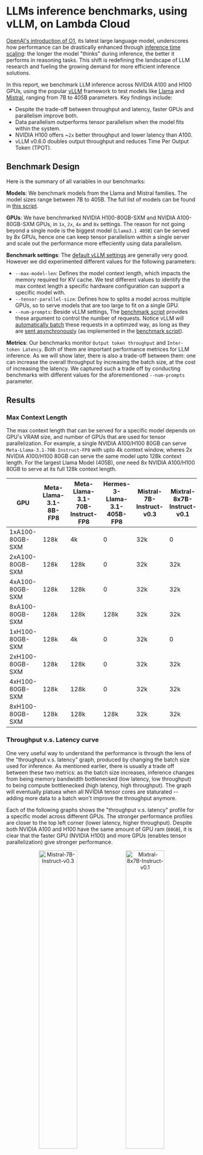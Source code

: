 
# LLMs inference benchmarks, using vLLM, on Lambda Cloud

[OpenAI's introduction of O1](https://openai.com/index/introducing-openai-o1-preview/), its latest large language model, underscores how performance can be drastically enhanced through [inference time scaling](https://openai.com/index/learning-to-reason-with-llms/): the longer the model "thinks" during inference, the better it performs in reasoning tasks. This shift is redefining the landscape of LLM research and fueling the growing demand for more efficient inference solutions.

In this report, we benchmark LLM inference across NVIDIA A100 and H100 GPUs, using the popular [vLLM](https://github.com/vllm-project/vllm) framework to test models like [Llama](https://www.llama.com/) and [Mistral](https://docs.mistral.ai/getting-started/models/), ranging from 7B to 405B parameters. Key findings include:

* Despite the trade-off between throughput and latency, faster GPUs and parallelism improve both.
* Data parallelism outperforms tensor parallelism when the model fits within the system.
* NVIDIA H100 offers ~`2x` better throughput and lower latency than A100.
* vLLM v0.6.0 doubles output throughput and reduces Time Per Output Token (TPOT).

## Benchmark Design

Here is the summary of all variables in our benchmarks:

__Models__: We benchmark models from the Llama and Mistral families. The model sizes range between 7B to 405B. The full list of models can be found in [this script](https://github.com/LambdaLabsML/vllm-benchmark/blob/main/cache_model.py#L3). 

__GPUs__: We have benchmarked NVIDIA H100-80GB-SXM and NVIDIA A100-80GB-SXM GPUs, in `1x`, `2x`, `4x` and `8x` settings. The reason for not going beyond a single node is the biggest model (`Llama3.1 405B`) can be served by 8x GPUs, hence one can keep tensor parallelism within a single server and scale out the performance more effeciently using data parallelism. 

__Benchmark settings__: The [default vLLM settings](https://docs.vllm.ai/en/latest/models/engine_args.html) are generally very good. However we did experimented different values for the following parameters:
* `--max-model-len`: Defines the model context length, which impacts the memory required for KV cache. We test different values to identify the max context length a specific hardware configuration can support a specific model with.
* `--tensor-parallel-size`: Defines how to splits a model across multiple GPUs, so to serve models that are too large to fit on a single GPU.
* `--num-prompts`: Beside vLLM settings, The [benchmark script](https://github.com/vllm-project/vllm/blob/main/benchmarks/benchmark_serving.py) provides these argument to control the number of requests. Notice vLLM will [automatically batch](https://github.com/vllm-project/vllm/issues/1707#issuecomment-1816797973) these requests in a optimzed way, as long as they are [sent asynchronously](https://github.com/vllm-project/vllm/issues/2257#issuecomment-1869400614) (as implemented in the [benchmark script](https://github.com/vllm-project/vllm/blob/main/benchmarks/benchmark_serving.py)).

__Metrics__: Our benchmarks monitor `Output token throughput` and `Inter-token Latency`. Both of them are important performance metrices for LLM inference. As we will show later, there is also a trade-off between them: one can increase the overall throughput by increasing the batch size, at the cost of increasing the latency. We captured such a trade off by conducting benchmarks with different values for the aforementioned `--num-prompts` parameter.


## Results

### Max Context Length

The max context length that can be served for a specific model depends on GPU's VRAM size, and number of GPUs that are used for tensor parallelization. For example, a single NVIDIA A100/H100 80GB can serve `Meta-Llama-3.1-70B-Instruct-FP8` with upto 4k context window, wheres 2x NVIDIA A100/H100 80GB can serve the same model upto 128k context length. For the largest Llama Model (405B), one need 8x NVIDIA A100/H100 80GB to serve at its full 128k context length.

| GPU                | Meta-Llama-3.1-8B-FP8 | Meta-Llama-3.1-70B-Instruct-FP8 | Hermes-3-Llama-3.1-405B-FP8 | Mistral-7B-Instruct-v0.3 | Mixtral-8x7B-Instruct-v0.1 | Mixtral-8x22B-Instruct-v0.1 | Mistral-Nemo-Instruct-2407 | Mistral-Large-Instruct-2407 |
|--------------------|-----------------------|---------------------------------|-----------------------------|---------------------------|----------------------------|-----------------------------|----------------------------|-----------------------------|
| 1xA100-80GB-SXM    | 128k                | 4k                            | 0                           | 32k                     | 0                          | 0                           | 128k                    | 0                           |
| 2xA100-80GB-SXM    | 128k                | 128k                          | 0                           | 32k                     | 32k                      | 0                           | 128k                    | 0                           |
| 4xA100-80GB-SXM    | 128k                | 128k                          | 0                           | 32k                     | 32k                      | 16k                       | 128k                    | 128k                     |
| 8xA100-80GB-SXM    | 128k                | 128k                          | 128k                      | 32k                     | 32k                      | 64k                       | 128k                    | 128k                     |
| 1xH100-80GB-SXM    | 128k                | 4k                            | 0                           | 32k                     | 0                          | 0                           | 128k                    | 0                           |
| 2xH100-80GB-SXM    | 128k                | 128k                          | 0                           | 32k                     | 32k                      | 0                           | 128k                    | 0                           |
| 4xH100-80GB-SXM    | 128k                | 128k                          | 0                           | 32k                     | 32k                      | 16k                       | 128k                    | 128k                     |
| 8xH100-80GB-SXM    | 128k                | 128k                          | 128k                      | 32k                     | 32k                      | 64k                       | 128k                    | 128k                     |


### Throughput v.s. Latency curve
One very useful way to understand the performance is through the lens of the "throughput v.s. latency" graph, produced by changing the batch size used for inference. As mentioned earlier, there is usually a trade off between these two metrics: as the batch size increases, inference changes from being memory bandwidth bottlenecked (low latency, low throughput) to being compute bottlenecked (high latency, high throughput). The graph will eventually platuea when all NVIDIA tensor cores are staturated -- adding more data to a batch won't improve the throughput anymore.

Each of the following graphs shows the "throughput v.s. latency" profile for a specific model across different GPUs. The stronger performance profiles are closer to the top left corner (lower latency, higher throughput). Despite both NVIDIA A100 and H100 have the same amount of GPU ram (`80GB`), it is clear that the faster GPU (NVIDIA H100) and more GPUs (enables tensor parallelization) give stronger performance. 

<p align="center">
  <img src="./renders_v0/Mistral-7B-Instruct-v0.3_len2000.png" alt="Mistral-7B-Instruct-v0.3" width="45%" />
  <img src="./renders_v0/Mixtral-8x7B-Instruct-v0.1_len2000.png" alt="Mixtral-8x7B-Instruct-v0.1" width="45%" />
  <!-- <img src="./renders_v0/Mixtral-8x22B-Instruct-v0.1_len2000.png" alt="Mixtral-8x22B-Instruct-v0.1" width="30%" /> -->
</p>


Similarly, we can plot the "throughput v.s. latency" profile for the same GPU but across different models. It is no surprise that given the same GPU, the profile of smaller models are closer to the top left. And in general serving larger models require more GPUs, as some of the models are missing from the 1x and 2x figures.

<p align="center">
  <img src="./renders_v0/1xH100-80GB-SXM.png" alt="1xH100-80GB-SXM" width="45%" />
  <!-- <img src="./renders_v0/2xH100-80GB-SXM.png" alt="2xH100-80GB-SXM" width="45%" /> -->
  <img src="./renders_v0/8xH100-80GB-SXM.png" alt="8xH100-80GB-SXM" width="45%" />
</p>


### Tensor Parallel v.s. Data Parallel
Which is a better way to scale the performance? Is it better to scale vertically using tensor parallelism, or is it better to scale horizontally with daa parallelism. The former gives you a "beefier" processor by combining the memory and tensor cores from multiple GPUs, at the cost of inter-device communication; while the later keep each GPUs independent so you have a fleet of less powerful devices. 

The following figures illustrate the different characteristics of these two parallelism strategies. To do so, we doubled the number of GPUs and applied either DP to horizontally scale the system, or TP to vertically scale the system. We also double the number of prompts used in the system so to make sure data parallelism could double its throughput while keeping the latency unaffected. Our benchmark showed tensor parallelism runs at lower latencies, while data parallelism runs at higher throughputs. 

<p align="center">
  <img src="./renders/scale_Mistral-7B-Instruct-v0.3_len2000.png" alt="scale_Mistral-7B-Instruct-v0.3_len2000" width="45%" />
  <img src="./renders/scale_Mixtral-8x7B-Instruct-v0.1_len2000.png" alt="scale_Mixtral-8x7B-Instruct-v0.1_len2000" width="45%" />
  <!-- <img src="./renders/scale_Mixtral-8x22B-Instruct-v0.1_len2000.png" alt="scale_Mixtral-8x22B-Instruct-v0.1_len2000" width="30%" /> -->
</p>

In general, scaling inference using data parallelism is often more effective than tensor parallelism, if the model fits within the system. The table below provides some data, showing how `throughput/latency` scales poorly for "overly" tensor parallelized systems: with `--num-prompts` fixed at 320 to ensure a large batch size and fully utilize the compute, the throughputs of tensor parallelism still scale far from linearly, unlike the expected behavior with data parallelism.

|                  | Meta-Llama-3.1-8B-FP8 | Meta-Llama-3.1-70B-Instruct-FP8 | Hermes-3-Llama-3.1-405B-FP8 | Mistral-7B-Instruct-v0.3 | Mixtral-8x7B-Instruct-v0.1 | Mixtral-8x22B-Instruct-v0.1 | Mistral-Nemo-Instruct-2407 | Mistral-Large-Instruct-2407 |
|------------------|----------------------:|--------------------------------:|----------------------------:|-------------------------:|---------------------------:|----------------------------:|----------------------------:|-----------------------------:|
| 1xA100-80GB-SXM  | 1517.54/42.85          | 208.79/58.26                    | N/A                         | 1591.4/56.51             | N/A                        | N/A                         | 1277.85/61.48               | N/A                          |
| 2xA100-80GB-SXM  | 1854.27/38.21          | 662.64/120.32                   | N/A                         | 1861.61/53.52            | 1017.34/67.24              | N/A                         | 1593.97/51.39               | N/A                          |
| 4xA100-80GB-SXM  | 1899.76/40.02          | 956.53/88.25                    | N/A                         | 2228.35/44.66            | 1098.11/56.05              | 715.37/95.54                | 1919.13/44.7                | 642.03/129.96                |
| 8xA100-80GB-SXM  | 1972.26/40.47          | 1162.78/74.12                   | 467.85/180.74               | 2381.43/39.89            | 1289.26/49.91              | 946.22/71.43                | 2035.34/40.7                | 947.56/88.72                 |
| 1xH100-80GB-SXM  | 3400.4/19.75           | 418.92/35.84                    | N/A                         | 3281.19/27.23            | N/A                        | N/A                         | 2414.81/31.16               | N/A                          |
| 2xH100-80GB-SXM  | 3688.64/18.83          | 1727.69/49.33                   | N/A                         | 3758.54/24.26            | 1430.42/38.08              | N/A                         | 3064.06/24.44               | N/A                          |
| 4xH100-80GB-SXM  | 3475.27/20.26          | 2242.99/38.26                   | N/A                         | 4133.32/21.79            | 2102.86/30.36              | 1190.38/51.35               | 3509.24/22.1                | 1301.24/56.42                |
| 8xH100-80GB-SXM  | 3931.83/17.61          | 2572.8/33.71                    | 1230.74/73.54               | 4397.11/21.56            | 2073.9/25.88               | 1558.66/39.25               | 3686.29/22.85               | 1734.19/46.23                |


### Performance v.s. max_model_len
Although the `max_model_len` decides the max context length a system can support a model with, it is interesting that the "throughput v.s. latency" profile doesn't vary by it. As shown in the figure below, there is little difference between the benchmark outcomes of the same system using `max_model_len` range between `2000`  to `128000`. 

<p align="center">
  <img src="./renders/1xH100-80GB-SXM_Meta-Llama-3.1-8B-FP8.png" alt="1xH100-80GB-SXM_Meta-Llama-3.1-8B-FP8" width="45%" />
  <img src="./renders/2xH100-80GB-SXM_Meta-Llama-3.1-70B-Instruct-FP8.png" alt="2xH100-80GB-SXM_Meta-Llama-3.1-70B-Instruct-FP8" width="45%" />
  <!-- <img src="./renders/8xH100-80GB-SXM_Hermes-3-Llama-3.1-405B-FP8.png" alt="8xH100-80GB-SXM_Hermes-3-Llama-3.1-405B-FP8" width="30%" /> -->
</p>


### H100 v.s. A100
The performance gap between NVIDIA H100 80GB SXM and A100 80GB SXM varies from model to model. Overall H100 can deliver around 2x higher throughput and 2x lower latency. As an example, for serving `Mistral-7B-Instruct-v0.3`, `1xH100` delivers 2.06x higher througput and 2.07x lower latency. For serving `Hermes-3-Llama-3.1-405B-FP8`, `8xH100` delivers 2.65x higher throughput and 2.45x lower latency. 


### vLLM v0.5.4 v.s. v0.6.0
This benchmark was conducted with vLLM `v0.5.4`. We observed major improvements with the latest version, `v0.6.0`, particularly in reducing CPU overhead. Our tests confirm that `v0.6.0` more than doubles output throughput and reduces Median Time Per Output Token (TPOT) for Llama 3.1 8B and 70B models. This is largely thanks to the multi-step scheduling feature (`num-scheduler-steps=10`). The performance gain is smaller for the Llama 405B model, likely due to its heavier computation where CPU bottlenecks are less significant.

A key improvement in `v0.6.0` is higher GPU utilization. For example, in the Llama 3.1 8B benchmark, GPU power draw increased from `~60%` in `v0.5.4` to `~95%`.

One "tradeoff" is the higher median inter-token latency (ITL) in `v0.6.0`, as [reported by other community contributors](https://github.com/sgl-project/sglang/tree/main/benchmark/benchmark_vllm_060). Since tokens are streamed only after a batch of generation steps is complete, ITL will be inflated by the `num-scheduler-steps`. This can cause some "chunkiness" in streaming, but it’s unlikely to affect user experience since most LLM services stream faster than the human reading speed.

The tables below compare the performance of `v0.5.4`, `v0.6.0+step1`, and `v0.6.0+step10` across three different Llama 3.1 models. The impact of `num-scheduler-steps` is clear, showing significant improvements in output throughput and Median TPOT. We set requests per second (`rps`) to `inf` to simulate high inbound traffic. For all tests, we set `max-num-seq=256` and `max-seq-len=2048`. As of this writing, the vLLM team is working on [PR#8001](https://github.com/vllm-project/vllm/pull/8001) to support `num-scheduler-steps` with chunked prefill, allowing the latest optimizations to run at full context length for large models.

`Llama 3.1 8B`: `tp=1`, `rps=inf`, `num-prompt=5000`, `max-num-seq=256`, `max-seq-len=2048`
| vLLM version | Chuncked Prefill | Scheduler Steps | Output Throughput (tokens/sec) | Median TPOT (ms) | Median ITL (ms) |
|--------------|------------------|-----------------|--------------------------------|------------------|-----------------|
| v0.5.4       | True             | N/A             | 3032.04           | 64.06       | 48.28      | 
| v0.6.0       | False            | 1               | 3958.40           | 196.24      | 179.17     | 
| v0.6.0       | False            | 10              | 8088.35           | 25.57       | 243.76     | 


`Llama 3.1 70B`: `tp=4`, `rps=inf`, `num-prompt=5000`, `max-num-seq=256`, `max-seq-len=2048`
| vLLM version | Chuncked Prefill | Scheduler Steps | Output Throughput (tokens/sec) | Median TPOT (ms) | Median ITL (ms) |
|--------------|------------------|-----------------|--------------------------------|------------------|-----------------|
| v0.5.4       | True             | N/A             | 1491.93           | 125.78      | 74.22      | 
| v0.6.0       | False            | 1               | 2291.0            | 102.99      | 63.54      | 
| v0.6.0       | False            | 10              | 3542.88           | 61.10       | 574.07     | 


`Llama 3.1 405B FP8`: `tp=8`, `rps=inf`, `num-prompt=1280`, `max-num-seq=256`, `max-seq-len=2048`
| vLLM version | Chuncked Prefill | Scheduler Steps | Output Throughput (tokens/sec) | Median TPOT (ms) | Median ITL (ms) |
|--------------|------------------|-----------------|--------------------------------|------------------|-----------------|
| v0.5.4       | True             | N/A             | 1220.26           | 182.72      | 144.06     | 
| v0.6.0       | False            | 1               | 1331.25           | 163.52      | 114.42     | 
| v0.6.0       | False            | 10              | 1714.07           | 112.20      | 1036.33    | 


## Conclusion
The benchmarks demonstrate that NVIDIA H100 GPUs significantly outperform A100 GPUs, especially when handling larger models like the Llama and Mistral families. By leveraging tensor parallelism and optimizing batch sizes, the vLLM framework effectively balances throughput and latency, making it a powerful tool for large-scale LLM inference. For those aiming to optimize performance in similar contexts, utilizing H100 GPUs and adjusting parallelism settings may be particularly effective.

